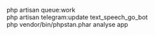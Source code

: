 php artisan queue:work\
php artisan telegram:update text_speech_go_bot\
php vendor/bin/phpstan.phar analyse app
